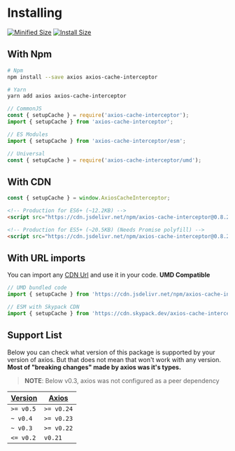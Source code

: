 # Installing

<a href="https://bundlephobia.com/package/axios-cache-interceptor@latest"
    ><img
      src="https://img.shields.io/bundlephobia/minzip/axios-cache-interceptor/latest?style=flat"
      target="_blank"
      alt="Minified Size"
  /></a> <a href="https://packagephobia.com/result?p=axios-cache-interceptor@latest"
    ><img
      src="https://packagephobia.com/badge?p=axios-cache-interceptor@latest"
      target="_blank"
      alt="Install Size"
  /></a>

## With Npm

```sh
# Npm
npm install --save axios axios-cache-interceptor

# Yarn
yarn add axios axios-cache-interceptor
```

```js
// CommonJS
const { setupCache } = require('axios-cache-interceptor');
import { setupCache } from 'axios-cache-interceptor';

// ES Modules
import { setupCache } from 'axios-cache-interceptor/esm';

// Universal
const { setupCache } = require('axios-cache-interceptor/umd');
```

## With CDN

```js
const { setupCache } = window.AxiosCacheInterceptor;
```

```html
<!-- Production for ES6+ (~12.2KB) -->
<script src="https://cdn.jsdelivr.net/npm/axios-cache-interceptor@0.8.2/umd/es6.js" integrity="sha256-knwlPudOCSuVUXzq9OMCFjjP/jg+nYQi5oLpZTFmzAk=" crossorigin="anonymous"></script>

<!-- Production for ES5+ (~20.5KB) (Needs Promise polyfill) -->
<script src="https://cdn.jsdelivr.net/npm/axios-cache-interceptor@0.8.2/umd/es5.js" integrity="sha256-CKHNTt/NYMXYFQlGdJM2Uc0IWSCQBBhdIPVuFGfEBJ8=" crossorigin="anonymous"></script>
```

## With URL imports

You can import any [CDN Url](#with-cdns) and use it in your code. **UMD Compatible**

```js
// UMD bundled code
import { setupCache } from 'https://cdn.jsdelivr.net/npm/axios-cache-interceptor@0.8.2/umd/es6.js';

// ESM with Skypack CDN
import { setupCache } from 'https://cdn.skypack.dev/axios-cache-interceptor@0.8.2';
```

## Support List

Below you can check what version of this package is supported by your version of axios.
But that does not mean that won't work with any version. **Most of "breaking changes" made
by axios was it's types.**

> **NOTE**: Below v0.3, axios was not configured as a peer dependency

| [Version](https://github.com/arthurfiorette/axios-cache-interceptor/releases) | [Axios](https://github.com/axios/axios/releases) |
| ----------------------------------------------------------------------------- | ------------------------------------------------ |
| `>= v0.5`                                                                     | `>= v0.24`                                       |
| `~ v0.4`                                                                      | `>= v0.23`                                       |
| `~ v0.3`                                                                      | `>= v0.22`                                       |
| `<= v0.2`                                                                     | `v0.21`                                          |
